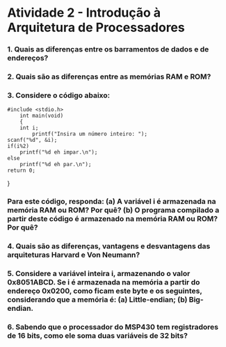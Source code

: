 # Atividade 2 - Introdução à Arquitetura de Processadores

### 1. Quais as diferenças entre os barramentos de dados e de endereços?

### 2. Quais são as diferenças entre as memórias RAM e ROM?

### 3. Considere o código abaixo:

    #include <stdio.h>
        int main(void)
        {
	    int i;
            printf("Insira um número inteiro: ");
	scanf("%d", &i);
	if(i%2)
		printf("%d eh impar.\n");
	else
		printf("%d eh par.\n");
	return 0;
}

### Para este código, responda: (a) A variável i é armazenada na memória RAM ou ROM? Por quê? (b) O programa compilado a partir deste código é armazenado na memória RAM ou ROM? Por quê?

### 4. Quais são as diferenças, vantagens e desvantagens das arquiteturas Harvard e Von Neumann?

### 5. Considere a variável inteira i, armazenando o valor 0x8051ABCD. Se i é armazenada na memória a partir do endereço 0x0200, como ficam este byte e os seguintes, considerando que a memória é: (a) Little-endian; (b) Big-endian.

### 6. Sabendo que o processador do MSP430 tem registradores de 16 bits, como ele soma duas variáveis de 32 bits?


